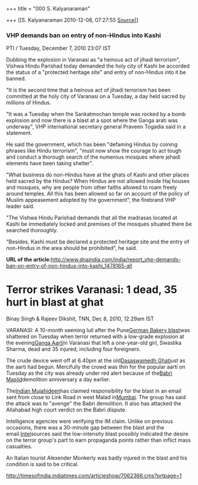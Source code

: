 +++
title = "000 S. Kalyanaraman"

+++
[[S. Kalyanaraman	2010-12-08, 07:27:55 [Source](https://groups.google.com/g/bvparishat/c/o9gAUw04rLY)]]



### VHP demands ban on entry of non-Hindus into Kashi

PTI / Tuesday, December 7, 2010 23:07 IST

Dubbing the explosion in Varanasi as "a heinous act of jihadi terrorism", Vishwa Hindu Parishad today demanded the holy city of Kashi be accorded the status of a "protected heritage site" and entry of non-Hindus into it be banned.

"It is the second time that a heinous act of jihadi terrorism has been committed at the holy city of Varanasi on a Tuesday, a day held sacred by millions of Hindus.

"It was a Tuesday when the Sankatmochan temple was rocked by a bomb explosion and now there is a blast at a spot where the Ganga arati was underway", VHP international secretary general Praveen Togadia said in a statement.

He said the government, which has been "defaming Hindus by coining phrases like Hindu terrorism", "must now show the courage to act tough and conduct a thorough search of the numerous mosques where jehadi elements have been taking shelter".

"What business do non-Hindus have at the ghats of Kashi and other places held sacred by the Hindus? When Hindus are not allowed inside Haj houses and mosques, why are people from other faiths allowed to roam freely around temples. All this has been allowed so far on account of the policy of Muslim appeasement adopted by the government", the firebrand VHP leader said.

"The Vishwa Hindu Parishad demands that all the madrasas located at Kashi be immediately locked and premises of the mosques situated there be searched thoroughly.

"Besides, Kashi must be declared a protected heritage site and the entry of non-Hindus in the area should be prohibited", he said.

**URL of the article:**<http://www.dnaindia.com/india/report_vhp-demands-ban-on-entry-of-non-hindus-into-kashi_1478165-all>

# Terror strikes Varanasi: 1 dead, 35 hurt in blast at ghat

Binay Singh & Rajeev Dikshit, TNN, Dec 8, 2010, 12.29am IST

  
VARANASI: A 10-month seeming lull after the Pune[German Bakery blast](http://timesofindia.indiatimes.com/topic/search?q=German%20Bakery%20blast)was shattered on Tuesday when terror returned with a low-grade explosion at the evening[Ganga Aarti](http://timesofindia.indiatimes.com/topic/search?q=Ganga%20Aarti)in Varanasi that left a one-year-old girl, Swastika Sharma, dead and 35 injured, including four foreigners.  
  
The crude device went off at 6.40pm at the old[Dasaswamedh Ghat](http://timesofindia.indiatimes.com/topic/search?q=Dasaswamedh%20Ghat)just as the aarti had begun. Mercifully the crowd was thin for the popular aarti on Tuesday as the city was already under red alert because of the[Babri Masjid](http://timesofindia.indiatimes.com/topic/Babri-Masjid)demolition anniversary a day earlier.  
  
The[Indian Mujahideen](http://timesofindia.indiatimes.com/topic/search?q=Indian%20Mujahideen)has claimed responsibility for the blast in an email sent from close to Link Road in west Malad in[Mumbai](http://timesofindia.indiatimes.com/topic/Mumbai). The group has said the attack was to "avenge" the Babri demolition. It also has attacked the Allahabad high court verdict on the Babri dispute.  
  
Intelligence agencies were verifying the IM claim. Unlike on previous occasions, there was a 30-minute gap between the blast and the email.[Intel](http://timesofindia.indiatimes.com/topic/Intel)sources said the low-intensity blast possibly indicated the desire on the terror group's part to earn propaganda points rather than inflict mass casualties.  
  
An Italian tourist Alexender Monkerly was badly injured in the blast and his condition is said to be critical.

  
<http://timesofindia.indiatimes.com/articleshow/7062366.cms?prtpage=1>

